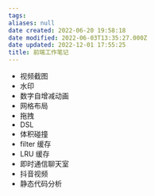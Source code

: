 ```yaml
---
tags: 
aliases: null
date created: 2022-06-20 19:58:18
date modified: 2022-06-03T13:35:27.000Z
date updated: 2022-12-01 17:55:25
title: 前端工作笔记
---
```



- 视频截图
- 水印
- 数字自增减动画
- 网格布局
- 拖拽
- DSL
- 体积碰撞
- filter 缓存
- LRU 缓存
- 即时通信聊天室
- 抖音视频
- 静态代码分析
